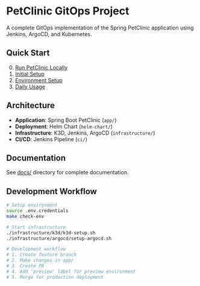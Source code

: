# PetClinic GitOps Project

A complete GitOps implementation of the Spring PetClinic application using Jenkins, ArgoCD, and Kubernetes.

## Quick Start
0. [Run PetClinic Locally](docs/-Run-PetClinic-Locally.md)
1. [Initial Setup](docs/00-START-HERE.md)
2. [Environment Setup](docs/01-initial-setup.md)
3. [Daily Usage](docs/02-daily-usage.md)

## Architecture
- **Application**: Spring Boot PetClinic (`app/`)
- **Deployment**: Helm Chart (`helm-chart/`)
- **Infrastructure**: K3D, Jenkins, ArgoCD (`infrastructure/`)
- **CI/CD**: Jenkins Pipeline (`ci/`)

## Documentation
See [docs/](docs/) directory for complete documentation.

## Development Workflow
```bash
# Setup environment
source .env.credentials
make check-env

# Start infrastructure
./infrastructure/k3d/k3d-setup.sh
./infrastructure/argocd/setup-argocd.sh

# Development workflow
# 1. Create feature branch
# 2. Make changes in app/
# 3. Create PR
# 4. Add 'preview' label for preview environment
# 5. Merge for production deployment